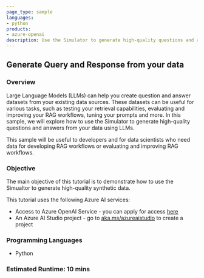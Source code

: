```yaml
---
page_type: sample
languages:
- python
products:
- azure-openai
description: Use the Simulator to generate high-quality questions and answers from your data using LLMs.
---
```


## Generate Query and Response from your data

### Overview

Large Language Models (LLMs) can help you create question and answer datasets from your existing data sources. These datasets can be useful for various tasks, such as testing your retrieval capabilities, evaluating and improving your RAG workflows, tuning your prompts and more. In this sample, we will explore how to use the Simulator to generate high-quality questions and answers from your data using LLMs.

This sample will be useful to developers and for data scientists who need data for developing RAG workflows or evaluating and improving RAG workflows.

### Objective

The main objective of this tutorial is to demonstrate how to use the Simualtor to generate high-quality synthetic data.

This tutorial uses the following Azure AI services:

- Access to Azure OpenAI Service - you can apply for access [here](https://go.microsoft.com/fwlink/?linkid=2222006)
- An Azure AI Studio project - go to [aka.ms/azureaistudio](https://aka.ms/azureaistudio) to create a project

### Programming Languages

- Python

### Estimated Runtime: 10 mins
